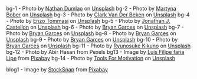 bg-1 - Photo by <a href="https://unsplash.com/@nate_dumlao?utm_source=unsplash&utm_medium=referral&utm_content=creditCopyText">Nathan Dumlao</a> on <a href="https://unsplash.com/collections/98918240/backgrounds?utm_source=unsplash&utm_medium=referral&utm_content=creditCopyText">Unsplash</a>
bg-2 - Photo by <a href="https://unsplash.com/@marbo777?utm_source=unsplash&utm_medium=referral&utm_content=creditCopyText">Martyna Bober</a> on <a href="https://unsplash.com/collections/98918240/backgrounds?utm_source=unsplash&utm_medium=referral&utm_content=creditCopyText">Unsplash</a>
bg-3 - Photo by <a href="https://unsplash.com/@snapsbyclark?utm_source=unsplash&utm_medium=referral&utm_content=creditCopyText">Clark Van Der Beken</a> on <a href="https://unsplash.com/collections/98918240/backgrounds?utm_source=unsplash&utm_medium=referral&utm_content=creditCopyText">Unsplash</a>
bg-4 - Photo by <a href="https://unsplash.com/@11x11?utm_source=unsplash&utm_medium=referral&utm_content=creditCopyText">Enzo Tommasi</a> on <a href="https://unsplash.com/collections/98918240/backgrounds?utm_source=unsplash&utm_medium=referral&utm_content=creditCopyText">Unsplash</a>
bg-5 - Photo by <a href="https://unsplash.com/@jon_cast2?utm_source=unsplash&utm_medium=referral&utm_content=creditCopyText">Jonathan J. Castellon</a> on <a href="https://unsplash.com/collections/98918240/backgrounds?utm_source=unsplash&utm_medium=referral&utm_content=creditCopyText">Unsplash</a>
bg-6 - Photo by <a href="https://unsplash.com/@bryanmgarces?utm_source=unsplash&utm_medium=referral&utm_content=creditCopyText">Bryan Garces</a> on <a href="https://unsplash.com/collections/98918240/backgrounds?utm_source=unsplash&utm_medium=referral&utm_content=creditCopyText">Unsplash</a>
bg-7 -  Photo by <a href="https://unsplash.com/@bryanmgarces?utm_source=unsplash&utm_medium=referral&utm_content=creditCopyText">Bryan Garces</a> on <a href="https://unsplash.com/collections/98918240/backgrounds?utm_source=unsplash&utm_medium=referral&utm_content=creditCopyText">Unsplash</a>
bg-8 - Photo by <a href="https://unsplash.com/@bryanmgarces?utm_source=unsplash&utm_medium=referral&utm_content=creditCopyText">Bryan Garces</a> on <a href="https://unsplash.com/collections/98918240/backgrounds?utm_source=unsplash&utm_medium=referral&utm_content=creditCopyText">Unsplash</a>
bg-9 - Photo by <a href="https://unsplash.com/@bryanmgarces?utm_source=unsplash&utm_medium=referral&utm_content=creditCopyText">Bryan Garces</a> on <a href="https://unsplash.com/collections/98918240/backgrounds?utm_source=unsplash&utm_medium=referral&utm_content=creditCopyText">Unsplash</a>
bg-10 - Photo by <a href="https://unsplash.com/@bryanmgarces?utm_source=unsplash&utm_medium=referral&utm_content=creditCopyText">Bryan Garces</a> on <a href="https://unsplash.com/collections/98918240/backgrounds?utm_source=unsplash&utm_medium=referral&utm_content=creditCopyText">Unsplash</a>
bg-11 - Photo by <a href="https://unsplash.com/@kknrynsk_jp?utm_source=unsplash&utm_medium=referral&utm_content=creditCopyText">Ryunosuke Kikuno</a> on <a href="https://unsplash.com/collections/98918240/backgrounds?utm_source=unsplash&utm_medium=referral&utm_content=creditCopyText">Unsplash</a>
bg-12 - Photo by Abir Hasan from Pexels
bg13 - Image by <a href="https://pixabay.com/users/luisfilipeeua-889012/?utm_source=link-attribution&amp;utm_medium=referral&amp;utm_campaign=image&amp;utm_content=1762450">Luis Filipe faria Lipe</a> from <a href="https://pixabay.com/?utm_source=link-attribution&amp;utm_medium=referral&amp;utm_campaign=image&amp;utm_content=1762450">Pixabay</a>
bg-14 - Photo by <a href="https://unsplash.com/@toolsformotivation?utm_source=unsplash&utm_medium=referral&utm_content=creditCopyText">Tools For Motivation</a> on <a href="https://unsplash.com/s/photos/street-art?utm_source=unsplash&utm_medium=referral&utm_content=creditCopyText">Unsplash</a>


blog1 - Image by <a href="https://pixabay.com/users/stocksnap-894430/?utm_source=link-attribution&amp;utm_medium=referral&amp;utm_campaign=image&amp;utm_content=2561844">StockSnap</a> from <a href="https://pixabay.com/?utm_source=link-attribution&amp;utm_medium=referral&amp;utm_campaign=image&amp;utm_content=2561844">Pixabay</a>